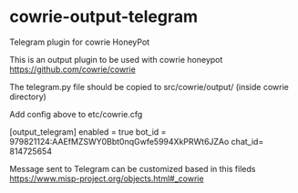 # cowrie-output-telegram
Telegram plugin for cowrie HoneyPot

This is an output plugin to be used with cowrie honeypot
https://github.com/cowrie/cowrie

The telegram.py file should be copied to src/cowrie/output/ (inside cowrie directory)


Add config above to etc/cowrie.cfg

[output_telegram]
enabled = true
bot_id = 979821124:AAEfMZSWY0Bbt0nqGwfe5994XkPRWt6JZAo
chat_id= 814725654


Message sent to Telegram can be customized based in this fileds
https://www.misp-project.org/objects.html#_cowrie


